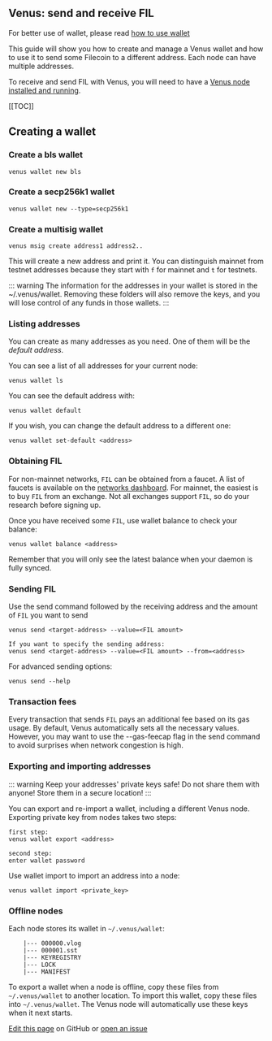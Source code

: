 ## Venus: send and receive FIL

For better use of wallet, please read [how to use wallet](How-to-use-wallet.md)

This guide will show you how to create and manage a Venus wallet and how to use it to send some Filecoin to a different address.
Each node can have multiple addresses.

To receive and send FIL with Venus, you will need to have a [Venus node installed and running](Getting-Started.md).

[[TOC]]

## Creating a wallet

### Create a bls wallet

```
venus wallet new bls
```

### Create a secp256k1 wallet

```
venus wallet new --type=secp256k1
```

### Create a multisig wallet

```
venus msig create address1 address2..
```

This will create a new address and print it. You can distinguish mainnet from testnet addresses because they start with `f` for mainnet and `t` for testnets.

::: warning
The information for the addresses in your wallet is stored in the ~/.venus/wallet.
Removing these folders will also remove the keys, and you will lose control of any funds in those wallets.
:::

### Listing addresses

You can create as many addresses as you need. One of them will be the *default address*.

You can see a list of all addresses for your current node:

```
venus wallet ls
```

You can see the default address with:

```
venus wallet default
```

If you wish, you can change the default address to a different one:

```
venus wallet set-default <address>
```

### Obtaining FIL

For non-mainnet networks, `FIL` can be obtained from a faucet. A list of faucets is available on the [networks dashboard](https://network.filecoin.io/).
For mainnet, the easiest is to buy `FIL` from an exchange. Not all exchanges support `FIL`, so do your research before signing up.

Once you have received some `FIL`, use wallet balance to check your balance:

```
venus wallet balance <address>
```

Remember that you will only see the latest balance when your daemon is fully synced.

### Sending FIL

Use the send command followed by the receiving address and the amount of `FIL` you want to send

```
venus send <target-address> --value=<FIL amount>

If you want to specify the sending address:
venus send <target-address> --value=<FIL amount> --from=<address>
```

For advanced sending options:

````
venus send --help
````

### Transaction fees

Every transaction that sends `FIL` pays an additional fee based on its gas usage. By default, Venus automatically sets all the necessary values.
However, you may want to use the --gas-feecap flag in the send command to avoid surprises when network congestion is high.

### Exporting and importing addresses

::: warning
Keep your addresses' private keys safe! Do not share them with anyone! Store them in a secure location!
:::

You can export and re-import a wallet, including a different Venus node. Exporting private key from nodes takes two steps:

````
first step:
venus wallet export <address>

second step:
enter wallet password
````

Use wallet import to import an address into a node:

```
venus wallet import <private_key>
```

### Offline nodes

Each node stores its wallet in `~/.venus/wallet`:

```
    |--- 000000.vlog
    |--- 000001.sst
    |--- KEYREGISTRY
    |--- LOCK
    |--- MANIFEST
```

To export a wallet when a node is offline, copy these files from `~/.venus/wallet` to another location. To import this wallet, copy these files into `~/.venus/wallet`. The Venus node will automatically use these keys when it next starts.

[Edit this page]() on GitHub or [open an issue](https://github.com/filecoin-project/venus-docs/issues)
